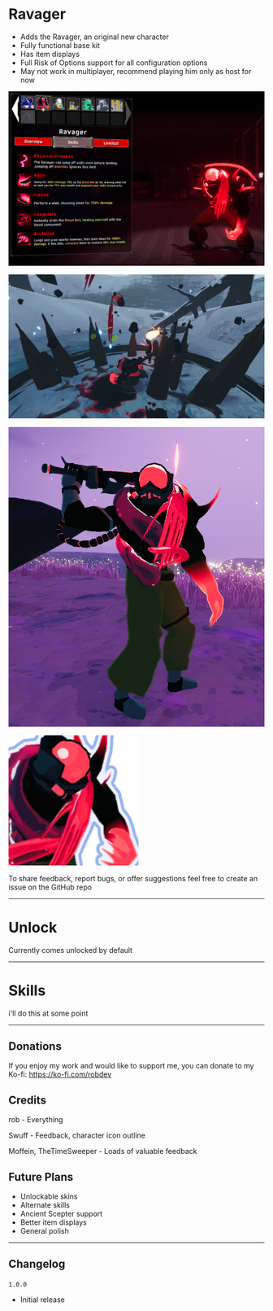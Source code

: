 # Ravager
- Adds the Ravager, an original new character
- Fully functional base kit
- Has item displays
- Full Risk of Options support for all configuration options
- May not work in multiplayer, recommend playing him only as host for now

[![](https://raw.githubusercontent.com/ArcPh1r3/RedGuyMod/main/Release/FuckShit/screen1.png)]()

[![](https://raw.githubusercontent.com/ArcPh1r3/RedGuyMod/main/Release/FuckShit/screen2.png)]()

[![](https://raw.githubusercontent.com/ArcPh1r3/RedGuyMod/main/Release/FuckShit/screen3.png)]()

[![](https://raw.githubusercontent.com/ArcPh1r3/RedGuyMod/main/RedGuyUnityProject/Assets/Ravager/Icons/texRavagerIcon.png)]()

To share feedback, report bugs, or offer suggestions feel free to create an issue on the GitHub repo

___

# Unlock

Currently comes unlocked by default

___

# Skills

i'll do this at some point

___

## Donations
If you enjoy my work and would like to support me, you can donate to my Ko-fi: https://ko-fi.com/robdev

## Credits
rob - Everything

Swuff - Feedback, character icon outline

Moffein, TheTimeSweeper - Loads of valuable feedback


## Future Plans
- Unlockable skins
- Alternate skills
- Ancient Scepter support
- Better item displays
- General polish

___

## Changelog

`1.0.0`
- Initial release